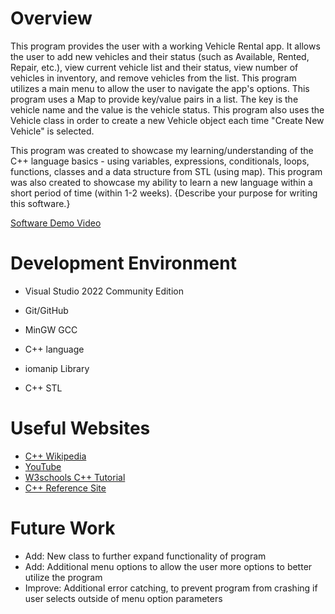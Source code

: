 # Overview

This program provides the user with a working Vehicle Rental app. It allows the user to add new vehicles and their status (such as Available, Rented, Repair, etc.), view current vehicle list and their status, view number of vehicles in inventory, and remove vehicles from the list. This program utilizes a main menu to allow the user to navigate the app's options. This program uses a Map to provide key/value pairs in a list. The key is the vehicle name and the value is the vehicle status. This program also uses the Vehicle class in order to create a new Vehicle object each time "Create New Vehicle" is selected.

This program was created to showcase my learning/understanding of the C++ language basics - using variables, expressions, conditionals, loops, functions, classes and a data structure from STL (using map). This program was also created to showcase my ability to learn a new language within a short period of time (within 1-2 weeks).
{Describe your purpose for writing this software.}

[Software Demo Video](https://youtu.be/Gk2QgaFsStA)

# Development Environment

* Visual Studio 2022 Community Edition
* Git/GitHub
* MinGW GCC

* C++ language
* iomanip Library
* C++ STL 

# Useful Websites

* [C++ Wikipedia](https://en.wikipedia.org/wiki/C%2B%2B)
* [YouTube](https://www.youtube.com/)
* [W3schools C++ Tutorial](https://www.w3schools.com/cpp/)
* [C++ Reference Site](https://cplusplus.com/reference/)

# Future Work

* Add: New class to further expand functionality of program
* Add: Additional menu options to allow the user more options to better utilize the program
* Improve: Additional error catching, to prevent program from crashing if user selects outside of menu option parameters
